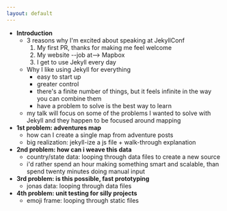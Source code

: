 ```yaml
---
layout: default
---
```


* **Introduction**
  + 3 reasons why I'm excited about speaking at JekyllConf
    1. My first PR, thanks for making me feel welcome
    2. My website --job at--> Mapbox
    3. I get to use Jekyll every day
  + Why I like using Jekyll for everything
    - easy to start up
    - greater control
    - there's a finite number of things, but it feels infinite in the way you can combine them
    - have a problem to solve is the best way to learn
  + my talk will focus on some of the problems I wanted to solve with Jekyll and they happen to be focused around mapping
* **1st problem: adventures map**
  - how can I create a single map from adventure posts
  - big realization: jekyll-ize a js file + walk-through explanation
* **2nd problem: how can i weave this data**
  - country/state data: looping through data files to create a new source
  - i'd rather spend an hour making something smart and scalable, than spend twenty minutes doing manual input
* **3rd problem: is this possible, fast prototyping**
  - jonas data: looping through data files
* **4th problem: unit testing for silly projects**
  - emoji frame: looping through static files